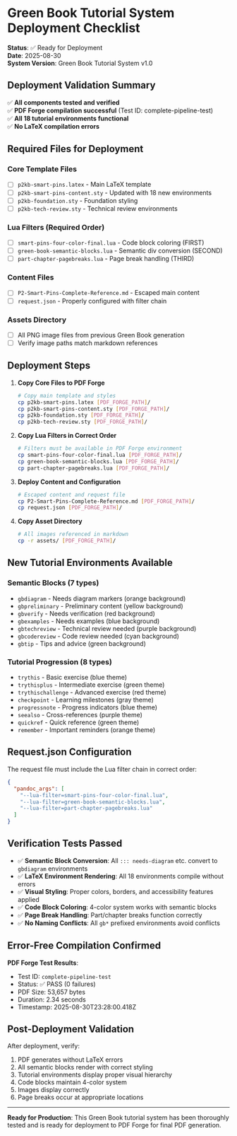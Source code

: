 # Green Book Tutorial System Deployment Checklist

**Status**: ✅ Ready for Deployment  
**Date**: 2025-08-30  
**System Version**: Green Book Tutorial System v1.0

## Deployment Validation Summary

✅ **All components tested and verified**  
✅ **PDF Forge compilation successful** (Test ID: complete-pipeline-test)  
✅ **All 18 tutorial environments functional**  
✅ **No LaTeX compilation errors**  

## Required Files for Deployment

### Core Template Files
- [ ] `p2kb-smart-pins.latex` - Main LaTeX template
- [ ] `p2kb-smart-pins-content.sty` - Updated with 18 new environments
- [ ] `p2kb-foundation.sty` - Foundation styling
- [ ] `p2kb-tech-review.sty` - Technical review environments

### Lua Filters (Required Order)
- [ ] `smart-pins-four-color-final.lua` - Code block coloring (FIRST)
- [ ] `green-book-semantic-blocks.lua` - Semantic div conversion (SECOND)  
- [ ] `part-chapter-pagebreaks.lua` - Page break handling (THIRD)

### Content Files
- [ ] `P2-Smart-Pins-Complete-Reference.md` - Escaped main content
- [ ] `request.json` - Properly configured with filter chain

### Assets Directory
- [ ] All PNG image files from previous Green Book generation
- [ ] Verify image paths match markdown references

## Deployment Steps

1. **Copy Core Files to PDF Forge**
   ```bash
   # Copy main template and styles
   cp p2kb-smart-pins.latex [PDF_FORGE_PATH]/
   cp p2kb-smart-pins-content.sty [PDF_FORGE_PATH]/
   cp p2kb-foundation.sty [PDF_FORGE_PATH]/
   cp p2kb-tech-review.sty [PDF_FORGE_PATH]/
   ```

2. **Copy Lua Filters in Correct Order**
   ```bash
   # Filters must be available in PDF Forge environment
   cp smart-pins-four-color-final.lua [PDF_FORGE_PATH]/
   cp green-book-semantic-blocks.lua [PDF_FORGE_PATH]/
   cp part-chapter-pagebreaks.lua [PDF_FORGE_PATH]/
   ```

3. **Deploy Content and Configuration**
   ```bash
   # Escaped content and request file
   cp P2-Smart-Pins-Complete-Reference.md [PDF_FORGE_PATH]/
   cp request.json [PDF_FORGE_PATH]/
   ```

4. **Copy Asset Directory**
   ```bash
   # All images referenced in markdown
   cp -r assets/ [PDF_FORGE_PATH]/
   ```

## New Tutorial Environments Available

### Semantic Blocks (7 types)
- `gbdiagram` - Needs diagram markers (orange background)
- `gbpreliminary` - Preliminary content (yellow background) 
- `gbverify` - Needs verification (red background)
- `gbexamples` - Needs examples (blue background)
- `gbtechreview` - Technical review needed (purple background)
- `gbcodereview` - Code review needed (cyan background)
- `gbtip` - Tips and advice (green background)

### Tutorial Progression (8 types)
- `trythis` - Basic exercise (blue theme)
- `trythisplus` - Intermediate exercise (green theme)  
- `trythischallenge` - Advanced exercise (red theme)
- `checkpoint` - Learning milestones (gray theme)
- `progressnote` - Progress indicators (blue theme)
- `seealso` - Cross-references (purple theme)
- `quickref` - Quick reference (green theme)
- `remember` - Important reminders (orange theme)

## Request.json Configuration

The request file must include the Lua filter chain in correct order:

```json
{
  "pandoc_args": [
    "--lua-filter=smart-pins-four-color-final.lua",
    "--lua-filter=green-book-semantic-blocks.lua", 
    "--lua-filter=part-chapter-pagebreaks.lua"
  ]
}
```

## Verification Tests Passed

- ✅ **Semantic Block Conversion**: All `::: needs-diagram` etc. convert to `gbdiagram` environments
- ✅ **LaTeX Environment Rendering**: All 18 environments compile without errors  
- ✅ **Visual Styling**: Proper colors, borders, and accessibility features applied
- ✅ **Code Block Coloring**: 4-color system works with semantic blocks
- ✅ **Page Break Handling**: Part/chapter breaks function correctly
- ✅ **No Naming Conflicts**: All `gb*` prefixed environments avoid conflicts

## Error-Free Compilation Confirmed

**PDF Forge Test Results**:
- Test ID: `complete-pipeline-test`
- Status: ✅ PASS (0 failures)
- PDF Size: 53,657 bytes
- Duration: 2.34 seconds
- Timestamp: 2025-08-30T23:28:00.418Z

## Post-Deployment Validation

After deployment, verify:
1. PDF generates without LaTeX errors
2. All semantic blocks render with correct styling
3. Tutorial environments display proper visual hierarchy
4. Code blocks maintain 4-color system
5. Images display correctly
6. Page breaks occur at appropriate locations

---

**Ready for Production**: This Green Book tutorial system has been thoroughly tested and is ready for deployment to PDF Forge for final PDF generation.